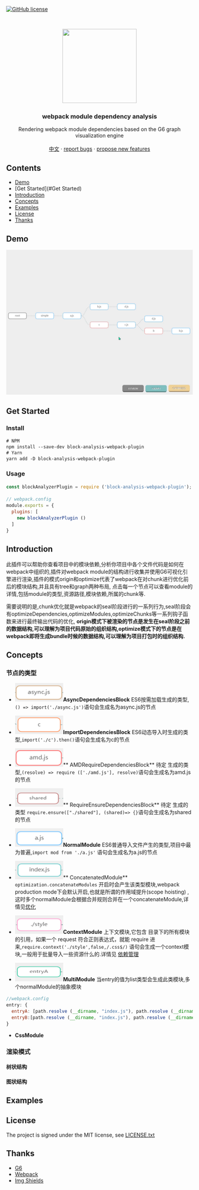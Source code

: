<!-- PROJECT SHIELDS -->
[![GitHub license][license-shield]][license-url]
<!-- PROJECT LOGO -->

<br />

<p align="center">
  <a href="https://github.com/srhinee/block-analysis-webpack-plugin.git">
    <img width="200" height="200" src="https://webpack.js.org/assets/icon-square-big.svg">
  </a>

<h3 align="center">webpack module dependency analysis </h3>
  <p align="center">
    Rendering webpack module dependencies based on the G6 graph visualization engine
    <br />
    <br />
    <a href="">中文</a>
    ·
    <a href="">report bugs</a>
    ·
    <a href="">propose new features</a>
  </p>
</p>

## Contents

- [Demo](#Demo)
- [Get Started](#Get Started)
- [Introduction](#Introduction)
- [Concepts](#Concepts)
- [Examples](#Examples)
- [License](#License)
- [Thanks](#Thanks)

## Demo

![demo](./public/1.gif)

## Get Started

### Install

```shell
# NPM
npm install --save-dev block-analysis-webpack-plugin
# Yarn
yarn add -D block-analysis-webpack-plugin
```

### Usage

```js
const blockAnalyzerPlugin = require ('block-analysis-webpack-plugin');

// webpack.config
module.exports = {
  plugins: [
    new blockAnalyzerPlugin ()
  ]
}
```

## Introduction

此插件可以帮助你查看项目中的模块依赖,分析你项目中各个文件代码是如何在webpack中组织的,插件对webpack
module的结构进行收集并使用G6可视化引擎进行渲染,插件的模式origin和optimize代表了webpack在对chunk进行优化前后的模块结构,并且具有tree和graph两种布局,
点击每一个节点可以查看module的详情,包括module的类型,资源路径,模块依赖,所属的chunk等.

需要说明的是,chunk优化就是webpack的seal阶段进行的一系列行为,seal阶段会有optimizeDependencies,optimizeModules,optimizeChunks等一系列钩子函数来进行最终输出代码的优化,
**origin模式下被渲染的节点是发生在seal阶段之前的数据结构,可以理解为项目代码原始的组织结构,optimize模式下的节点是在webpack即将生成bundle时候的数据结构,可以理解为项目打包时的组织结构.**

## Concepts

### 节点的类型

- <img alt="asyncDependenciesBlock" height="50" src="./public/asyncBlock.png" width="130"/>**AsyncDependenciesBlock**
  ES6按需加载生成的类型,`() => import('./async.js')`语句会生成名为async.js的节点
- <img alt="importBlock" height="50" src="./public/importBlock.png" width="130"/>**ImportDependenciesBlock**
  ES6动态导入时生成的类型,`import('./c').then()`语句会生成名为c的节点


- <img alt="AMDRequireDependenciesBlock" height="50" src="./public/amdRequireBlock.png" width="130"/>**
  AMDRequireDependenciesBlock**  待定 生成的类型,`(resolve) => require (['./amd.js'], resolve)`语句会生成名为amd.js的节点
- <img alt="requireEnsureDependenciesBlock" height="50" src="./public/requireEnsureBlock.png" width="130"/>**
  RequireEnsureDependenciesBlock** 待定 生成的类型 `require.ensure(["./shared"], (shared)=> {}`语句会生成名为shared的节点
- <img alt="normalModule" height="50" src="./public/normalModule.png" width="130"/>**NormalModule**
  ES6普通导入文件产生的类型,项目中最为普遍,`import mod from './a.js'`
  语句会生成名为a.js的节点
- <img alt="concatenateModule" height="50" src="./public/concatenatedModule.png" width="130"/>**
  ConcatenatedModule** `optimization.concatenateModules`
  开启时会产生该类型模块,webpack production mode下会默认开启,也就是所谓的作用域提升(scope hoisting)
  ,这时多个normalModule会根据合并规则合并在一个concatenateModule,详情见[优化](https://webpack.docschina.org/configuration/optimization/#optimizationconcatenatemodules)
- <img alt="contextModule" height="50" src="./public/contextModule.png" width="130"/>**ContextModule** 上下文模块,它包含
  目录下的所有模块 的引用，如果一个 request 符合正则表达式，就能 require 进来,`require.context('./style',false,/.css$/)`
  语句会生成一个context模块,一般用于批量导入一些资源什么的.详情见 [依赖管理](https://webpack.docschina.org/guides/dependency-management/#require-with-expression)
- <img alt="multiModule" height="50" src="./public/multiModule.png" width="130"/>**MultiModule** 当entry的值为list类型会生成此类模块,多个normalModule的抽象模块

```js
//webpack.config
entry: {
  entryA: [path.resolve (__dirname, "index.js"), path.resolve (__dirname, "a.js")]
  entryB:[path.resolve (__dirname, "index.js"), path.resolve (__dirname, "b.js")]
}
```

- **CssModule**

### 渲染模式

#### 树状结构

#### 图状结构

## Examples

## License

The project is signed under the MIT license,
see [LICENSE.txt](https://github.com/shaojintian/Best_README_template/blob/master/LICENSE.txt)

## Thanks

- [G6](https://g6.antv.vision/zh)
- [Webpack](https://webpack.js.org/)
- [Img Shields](https://shields.io)

<!-- links -->

[license-shield]: https://img.shields.io/github/license/srhinee/block-analysis-webpack-plugin?style=flat-square

[license-url]: https://github.com/srhinee/block-analysis-webpack-plugin/blob/main/LICENSE




